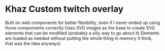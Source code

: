 # Khaz Custom twitch overlay 
Built on web components for better flexibility, even if I never ended up using those compoments correctly
Uses SVG images as the base to create SVG elements that can be modified (probably a silly way to go about it)
Elements are loaded as needed without putting the whole thing in memory (I think, that was the idea anyways)
